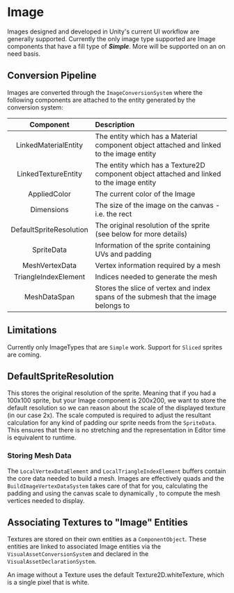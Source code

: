 # Image

Images designed and developed in Unity's current UI workflow are generally supported. Currently the only image
type supported are Image components that have a fill type of ***Simple***. More will be supported on an on need
basis.

## Conversion Pipeline
Images are converted through the `ImageConversionSystem` where the following components are attached to the
entity generated by the conversion system:

| Component | Description |
|:---------:|:------------|
| LinkedMaterialEntity | The entity which has a Material component object attached and linked to the image entity |
| LinkedTextureEntity | The entity which has a Texture2D component object attached and linked to the image entity |
| AppliedColor | The current color of the Image |
| Dimensions | The size of the image on the canvas - i.e. the rect |
| DefaultSpriteResolution | The original resolution of the sprite (see below for more details) |
| SpriteData | Information of the sprite containing UVs and padding |
| MeshVertexData | Vertex information required by a mesh |
| TriangleIndexElement | Indices needed to generate the mesh |
| MeshDataSpan | Stores the slice of vertex and index spans of the submesh that the image belongs to |

## Limitations
Currently only ImageTypes that are `Simple` work. Support for `Sliced` sprites are coming.

## DefaultSpriteResolution
This stores the original resolution of the sprite. Meaning that if you had a 100x100 sprite, but your
Image component is 200x200, we want to store the default resolution so we can reason about the scale
of the displayed texture (in our case 2x). The scale computed is required to adjust the resultant
calculation for any kind of padding our sprite needs from the `SpriteData`. This ensures that there is
no stretching and the representation in Editor time is equivalent to runtime.

### Storing Mesh Data
The `LocalVertexDataElement` and `LocalTriangleIndexElement` buffers contain the core data needed to build a
mesh. Images are effectively quads and the `BuildImageVertexDataSystem` takes care of that for you,
calculating the padding and using the canvas scale to dynamically , to compute the mesh vertices needed to display.

## Associating Textures to "Image" Entities
Textures are stored on their own entities as a `ComponentObject`. These entities are linked to associated Image entities 
via the `VisualAssetConversionSystem` and declared in the `VisualAssetDeclarationSystem`.

An image without a Texture uses the default Texture2D.whiteTexture, which is a single pixel that is white.
